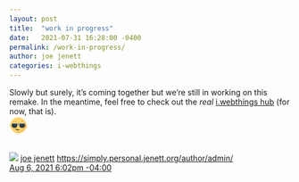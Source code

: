 ```yaml
---
layout: post
title:  "work in progress"
date:   2021-07-31 16:28:00 -0400
permalink: /work-in-progress/
author: joe jenett
categories: i-webthings
---
```

Slowly but surely, it’s coming together but we’re still in working on this remake. In the meantime, feel free to check out the _real_ <a title="i.webthings hub" href="https://hub.iwebthings.com/">i.webthings hub</a> (for now, that is).  
<img src="/images/newguy.png" width="32" alt="" />
<div class="h-entry mention">
<div class="context" style="visibility:hidden;">
↩ <a href="https://iwebthings.jenett.org/work-in-progress/" class="u-mention-of">https://iwebthings.jenett.org/work-in-progress/</a>
</div>
<div class="author u-author h-card">
<img src="https://webmention.io/avatar/secure.gravatar.com/6f34eba462d4999eb36312844efb2aac09597d5e243e27d5e37563170a19c62e.png" class="photo u-photo">
<a href="https://simply.personal.jenett.org/author/admin/" class="name u-url p-name">joe jenett</a>
<a href="https://simply.personal.jenett.org/author/admin/" class="url">https://simply.personal.jenett.org/author/admin/</a>
</div>
<time class="dt-published" datetime="2021-08-06T18:02:51-0400">
<a href="https://simply.personal.jenett.org/its-joe-the-testing-guy-again/" class="u-url">
Aug 6, 2021  6:02pm -04:00
</a>
</time>
</div>
</div>
